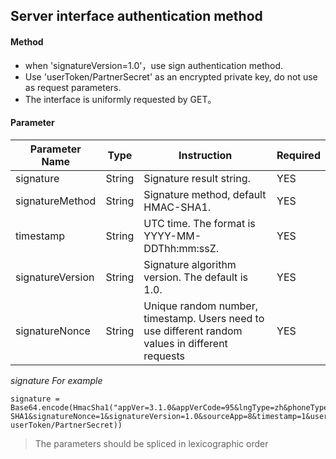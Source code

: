 ## Server interface authentication method

#### Method

+ when 'signatureVersion=1.0'，use sign authentication method.
+ Use 'userToken/PartnerSecret' as an encrypted private key, do not use as request parameters.
+ The interface is uniformly requested by GET。

#### Parameter

| Parameter Name   | Type   | Instruction                                                  | Required |
| ---------------- | ------ | ------------------------------------------------------------ | -------- |
| signature        | String | Signature result string.                                     | YES      |
| signatureMethod  | String | Signature method, default HMAC-SHA1.                         | YES      |
| timestamp        | String | UTC time. The format is YYYY-MM-DDThh:mm:ssZ.                | YES      |
| signatureVersion | String | Signature algorithm version. The default is 1.0.             | YES      |
| signatureNonce   | String | Unique random number, timestamp. Users need to use different random values in different requests | YES      |

*signature For example*

```
signature = Base64.encode(HmacSha1("appVer=3.1.0&appVerCode=95&lngType=zh&phoneType=a&signatureMethod=HMAC-SHA1&signatureNonce=1&signatureVersion=1.0&sourceApp=8&timestamp=1&userID=100000000046", userToken/PartnerSecret))
```

> The parameters should be spliced in lexicographic order
